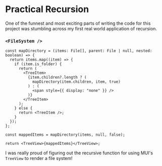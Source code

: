 # Practical Recursion

One of the funnest and most exciting parts of writing the code for this project was stumbling across my first real world application of recursion.

### `<FileSystem />`

```tsx
const mapDirectory = (items: File[], parent: File | null, nested: boolean) => {
  return items.map((item) => {
    if (item.is_folder) {
      return (
        <TreeItem>
          {item.children?.length ? (
            mapDirectory(item.children, item, true)
          ) : (
            <span style={{ display: "none" }} />
          )}
        </TreeItem>
      );
    } else {
      return <TreeItem />;
    }
  });
};

const mappedItems = mapDirectory(items, null, false);

return <TreeView>{mappedItems}</TreeView>;
```

I was really proud of figuring out the recursive function for using MUI's `TreeView` to render a file system!
